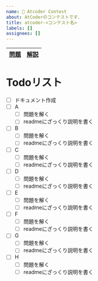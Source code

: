 ```yaml
---
name: 🔖 Atcoder Contest
about: AtCoderのコンテストです．
title: atcoder-<コンテスト名>
labels: []
assignees: []
---
```


[Tasks]:https://atcoder.jp/contests/???/tasks
[Editorial]:https://atcoder.jp/contests/???/editorial

| [問題][Tasks] | [解説][Editorial] |
| :-: | :-: |

# Todoリスト
- [ ] ドキュメント作成
- [ ] A
    - [ ] 問題を解く
    - [ ] readmeにざっくり説明を書く
- [ ] B
    - [ ] 問題を解く
    - [ ] readmeにざっくり説明を書く
- [ ] C
    - [ ] 問題を解く
    - [ ] readmeにざっくり説明を書く
- [ ] D
    - [ ] 問題を解く
    - [ ] readmeにざっくり説明を書く
- [ ] E
    - [ ] 問題を解く
    - [ ] readmeにざっくり説明を書く
- [ ] F
    - [ ] 問題を解く
    - [ ] readmeにざっくり説明を書く
- [ ] G
    - [ ] 問題を解く
    - [ ] readmeにざっくり説明を書く
- [ ] H
    - [ ] 問題を解く
    - [ ] readmeにざっくり説明を書く
